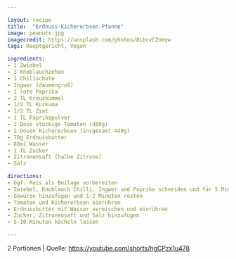 ```yaml
---

layout: recipe
title:  "Erdnuss-Kichererbsen-Pfanne"
image: peanuts.jpg
imagecredit: https://unsplash.com/photos/8LbcvCZnmyw
tags: Hauptgericht, Vegan

ingredients:
- 1 Zwiebel
- 3 Knoblauchzehen
- 1 Chilischote
- Ingwer (daumengroß)
- 1 rote Paprika
- 2 TL Kreuzkümmel
- 1/2 TL Kurkuma
- 1/2 TL Zimt
- 1 TL Paprikapulver
- 1 Dose stückige Tomaten (400g)
- 2 Dosen Kichererbsen (insgesamt 440g)
- 70g Erdnussbutter
- 80ml Wasser
- 1 TL Zucker
- Zitronensaft (halbe Zitrone)
- Salz

directions:
- Ggf. Reis als Beilage vorbereiten
- Zwiebel, Knoblauch Chilli, Ingwer und Paprika schneiden und für 5 Minuten in Öl anbraten
- Gewürze hinzufügen und 1-2 Minuten rösten
- Tomaten und Kichererbsen einrühren
- Erdnussbutter mit Wasser vermischen und einrühren
- Zucker, Zitronensaft und Salz hinzufügen
- 5-10 Minuten köcheln lassen

---
```

2 Portionen
| Quelle: https://youtube.com/shorts/hgCPzx1u478